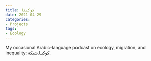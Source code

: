 ```yaml
---
title: كوكبنا
date: 2021-04-29
categories:
- Projects
tags:
- Ecology
---
```


My occasional Arabic-language podcast on ecology, migration, and inequality: [كوكبنا.شبكة](https://كوكبنا.شبكة).
